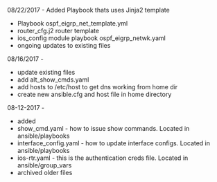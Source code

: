 

08/22/2017 -
Added Playbook thats uses Jinja2 template
- Playbook ospf_eigrp_net_template.yml
- router_cfg.j2 router template
- ios_config module playbook ospf_eigrp_netwk.yaml
- ongoing updates to existing files


08/16/2017 -
- update existing files
- add alt_show_cmds.yaml
- add hosts to /etc/host to get dns working from home dir 
- create new ansible.cfg and host file in home directory



08-12-2017 - 
- added
- show_cmd.yaml - how to issue show commands. Located in ansible/playbooks
- interface_config.yaml - how to update interface configs. Located in ansible/playbooks
- ios-rtr.yaml - this is the authentication creds file. Located in ansible/group_vars
- archived older files 

